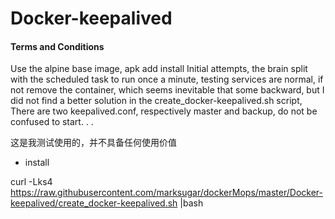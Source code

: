 # Docker-keepalived
#### Terms and Conditions
Use the alpine base image, apk add install
Initial attempts, the brain split with the scheduled task to run once a minute, testing services are normal, if not remove the container, which seems inevitable that some backward, but I did not find a better solution in the create_docker-keepalived.sh script, There are two keepalived.conf, respectively master and backup, do not be confused to start. . .


这是我测试使用的，并不具备任何使用价值

* install

curl -Lks4 https://raw.githubusercontent.com/marksugar/dockerMops/master/Docker-keepalived/create_docker-keepalived.sh |bash
